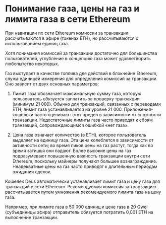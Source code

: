 # Понимание газа, цены на газ и лимита газа в сети Ethereum

При навигации по сети Ethereum комиссии за транзакции рассчитываются в эфире (токенах ETH), но рассчитываются с использованием единиц газа.

Хотя понимания комиссий за транзакции достаточно для большинства пользователей, углубление в концепцию газа может удовлетворить любопытство некоторых.

Газ выступает в качестве топлива для действий в блокчейне Ethereum, служа единицей измерения для определения комиссий за транзакции. Оно зависит от двух основных параметров:

1) Лимит газа обозначает максимальную сумму газа, которую пользователь обязуется заплатить за проверку транзакции (минимум 21 000). Обычно для транзакций, связанных с переводами ETH, лимит газа устанавливается на уровне 21 000. Приложения-кошельки часто оценивают этот предел в зависимости от сложности транзакции. Недостаточные лимиты газа часто приводят к сбоям транзакций, сопровождающимся ошибкой «нет газа».

2) Цена газа означает количество (в ETH), которое пользователь выделяет на единицу газа. Эта цена колеблется в зависимости от активности сети; во время пиков цены на газ растут, тогда как во время затишья они падают. Более высокие цены на газ подразумевают повышенную важность транзакции внутри сети Ethereum, поскольку майнеры получают большее вознаграждение. Неадекватные цены на газ часто приводят к длительным периодам ожидания сделок.

Кошелек Deus автоматически устанавливает лимит газа и цену газа для транзакций в сети Ethereum. Рекомендуемая комиссия за транзакцию рассчитывается путем умножения рекомендуемого лимита газа на цену газа.

Например, при лимите газа в 50 000 единиц и цене газа в 20 Gwei (субъединицы эфира) отправитель обязуется потратить 0,001 ETH на выполнение транзакции.
